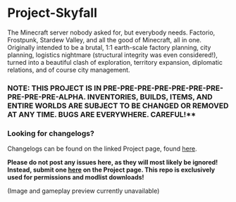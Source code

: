 # Project-Skyfall
The Minecraft server nobody asked for, but everybody needs. Factorio, Frostpunk, Stardew Valley, and all the good of Minecraft, all in one.
Originally intended to be a brutal, 1:1 earth-scale factory planning, city planning, logistics nightmare (structural integrity was even considered!), turned into a beautiful clash of exploration, territory expansion, diplomatic relations, and of course city management.


### NOTE: THIS PROJECT IS IN PRE-PRE-PRE-PRE-PRE-PRE-PRE-PRE-PRE-PRE-ALPHA. INVENTORIES, BUILDS, ITEMS, AND ENTIRE WORLDS ARE SUBJECT TO BE CHANGED OR REMOVED AT ANY TIME. BUGS ARE EVERYWHERE. CAREFUL!**


### Looking for changelogs?
Changelogs can be found on the linked Project page, found [here](<https://github.com/McSnurtle/projects/1/>).


**Please do __not__ post any issues here, as they will most likely be ignored! Instead, submit one [here](<https://github.com/users/McSnurtle/projects/1/views/5>) on the Project page. This repo is exclusively used for permissions and modlist downloads!**

(Image and gameplay preview currently unavailable)

